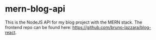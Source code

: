 # mern-blog-api
This is the NodeJS API for my blog project with the MERN stack. The frontend repo can be found here: https://github.com/bruno-lazzara/blog-react.
